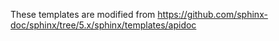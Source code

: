 These templates are modified from https://github.com/sphinx-doc/sphinx/tree/5.x/sphinx/templates/apidoc
